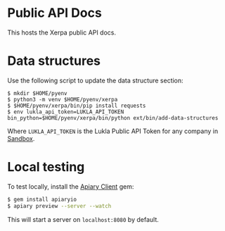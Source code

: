 # Public API Docs

This hosts the Xerpa public API docs.

# Data structures

Use the following script to update the data structure section:

```
$ mkdir $HOME/pyenv
$ python3 -m venv $HOME/pyenv/xerpa
$ $HOME/pyenv/xerpa/bin/pip install requests
$ env lukla_api_token=LUKLA_API_TOKEN bin_python=$HOME/pyenv/xerpa/bin/python ext/bin/add-data-structures
```

Where `LUKLA_API_TOKEN` is the Lukla Public API Token for any company in [Sandbox](https://sandbox.xerpa.com.br).

# Local testing

To test locally, install the [Apiary Client](https://github.com/apiaryio/apiary-client) gem:

```bash
$ gem install apiaryio
$ apiary preview --server --watch
```

This will start a server on `localhost:8080` by default.
